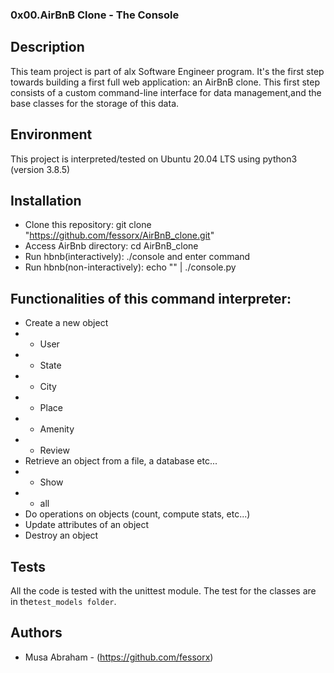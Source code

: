 ### 0x00.AirBnB Clone - The Console

## Description

This team project is part of alx Software Engineer program. 
It's the first step towards building a first full web application: an AirBnB clone.
This first step consists of a custom command-line interface for 
 data management,and the base classes for the storage of this data.

## Environment

This project is interpreted/tested on Ubuntu 20.04 LTS using python3 (version 3.8.5)
## Installation

- Clone this repository: git clone "https://github.com/fessorx/AirBnB_clone.git"
- Access AirBnb directory: cd AirBnB_clone
- Run hbnb(interactively): ./console and enter command
- Run hbnb(non-interactively): echo "<command>" | ./console.py

## Functionalities of this command interpreter:

- Create a new object 
- - User
- - State
- - City
- - Place
- - Amenity
- - Review
- Retrieve an object from a file, a database etc...
- - Show
- - all
- Do operations on objects (count, compute stats, etc...)
- Update attributes of an object
- Destroy an object

## Tests

All the code is tested with the unittest module. 
The test for the classes are in the`test_models folder`.

## Authors

- Musa Abraham - (https://github.com/fessorx)
